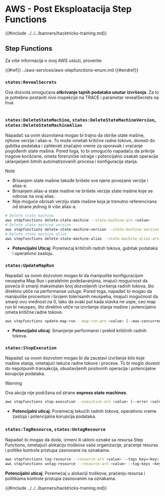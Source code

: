 # AWS - Post Eksploatacija Step Functions

{{#include ../../../banners/hacktricks-training.md}}

## Step Functions

Za više informacija o ovoj AWS usluzi, proverite:

{{#ref}}
../aws-services/aws-stepfunctions-enum.md
{{#endref}}

### `states:RevealSecrets`

Ova dozvola omogućava **otkrivanje tajnih podataka unutar izvršenja**. Za to je potrebno postaviti nivo inspekcije na TRACE i parametar revealSecrets na true.

<figure><img src="../../../images/image (348).png" alt=""><figcaption></figcaption></figure>

### `states:DeleteStateMachine`, `states:DeleteStateMachineVersion`, `states:DeleteStateMachineAlias`

Napadač sa ovim dozvolama mogao bi trajno da obriše state mašine, njihove verzije i alias-e. To može ometati kritične radne tokove, dovesti do gubitka podataka i zahtevati značajno vreme za oporavak i vraćanje pogođenih state mašina. Pored toga, to bi omogućilo napadaču da prikrije tragove korišćene, ometa forenzičke istrage i potencijalno osakati operacije uklanjanjem bitnih automatizovanih procesa i konfiguracija stanja.

> [!NOTE]
>
> - Brisanjem state mašine takođe brišete sve njene povezane verzije i alias-e.
> - Brisanjem alias-a state mašine ne brišete verzije state mašine koje se odnose na ovaj alias.
> - Nije moguće obrisati verziju state mašine koja je trenutno referencirana od strane jednog ili više alias-a.
```bash
# Delete state machine
aws stepfunctions delete-state-machine --state-machine-arn <value>
# Delete state machine version
aws stepfunctions delete-state-machine-version --state-machine-version-arn <value>
# Delete state machine alias
aws stepfunctions delete-state-machine-alias --state-machine-alias-arn <value>
```
- **Potencijalni Uticaj**: Poremećaj kritičnih radnih tokova, gubitak podataka i operativno zastoju.

### `states:UpdateMapRun`

Napadač sa ovom dozvolom mogao bi da manipuliše konfiguracijom neuspeha Map Run i paralelnim podešavanjima, imajući mogućnost da poveća ili smanji maksimalan broj dozvoljenih izvršenja radnih tokova, što direktno utiče na performanse usluge. Pored toga, napadač bi mogao da manipuliše procentom i brojem tolerisanih neuspeha, imajući mogućnost da smanji ovu vrednost na 0, tako da svaki put kada stavka ne uspe, ceo map run bi neuspeo, što direktno utiče na izvršenje stanja mašine i potencijalno ometa kritične radne tokove.
```bash
aws stepfunctions update-map-run --map-run-arn <value> [--max-concurrency <value>] [--tolerated-failure-percentage <value>] [--tolerated-failure-count <value>]
```
- **Potencijalni uticaj**: Smanjenje performansi i prekid kritičnih radnih tokova.

### `states:StopExecution`

Napadač sa ovom dozvolom mogao bi da zaustavi izvršenje bilo koje mašine stanja, ometajući tekuće radne tokove i procese. To bi moglo dovesti do nepotpunih transakcija, obustavljenih poslovnih operacija i potencijalne korupcije podataka.

> [!WARNING]
> Ova akcija nije podržana od strane **express state machines**.
```bash
aws stepfunctions stop-execution --execution-arn <value> [--error <value>] [--cause <value>]
```
- **Potencijalni uticaj**: Poremećaj tekućih radnih tokova, operativno vreme zastoja i potencijalna korupcija podataka.

### `states:TagResource`, `states:UntagResource`

Napadač bi mogao da doda, izmeni ili ukloni oznake sa resursa Step Functions, ometajući alokaciju troškova vaše organizacije, praćenje resursa i politike kontrole pristupa zasnovane na oznakama.
```bash
aws stepfunctions tag-resource --resource-arn <value> --tags Key=<key>,Value=<value>
aws stepfunctions untag-resource --resource-arn <value> --tag-keys <key>
```
**Potencijalni uticaj**: Poremećaj u alokaciji troškova, praćenju resursa i politikama kontrole pristupa zasnovanim na oznakama.

{{#include ../../../banners/hacktricks-training.md}}
